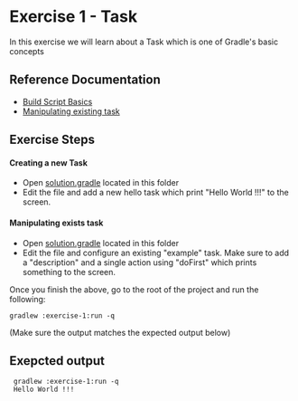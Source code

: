 # Exercise 1 - Task

In this exercise we will learn about a Task which is one of Gradle's basic concepts

## Reference Documentation

- [Build Script Basics](https://docs.gradle.org/current/userguide/tutorial_using_tasks.html)
- [Manipulating existing task](https://docs.gradle.org/current/userguide/tutorial_using_tasks.html#sec:manipulating_existing_tasks)

## Exercise Steps

#### Creating a new Task

- Open [solution.gradle](solution.gradle) located in this folder
- Edit the file and add a new hello task which print "Hello World !!!" to the screen.

#### Manipulating exists task

- Open [solution.gradle](solution.gradle) located in this folder
- Edit the file and configure an existing "example" task. 
  Make sure to add a "description" and a single action using "doFirst" which prints something to the screen.

Once you finish the above, go to the root of the project and run the following:

`gradlew :exercise-1:run -q`

(Make sure the output matches the expected output below) 

## Exepcted output

```
 gradlew :exercise-1:run -q
 Hello World !!!
 ```

